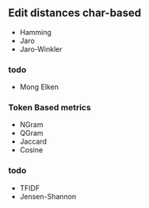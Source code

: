 ## Edit distances char-based

* Hamming
* Jaro
* Jaro-Winkler


### todo
* Mong Elken

### Token Based metrics

* NGram
* QGram
* Jaccard
* Cosine

### todo

* TFIDF
* Jensen-Shannon
